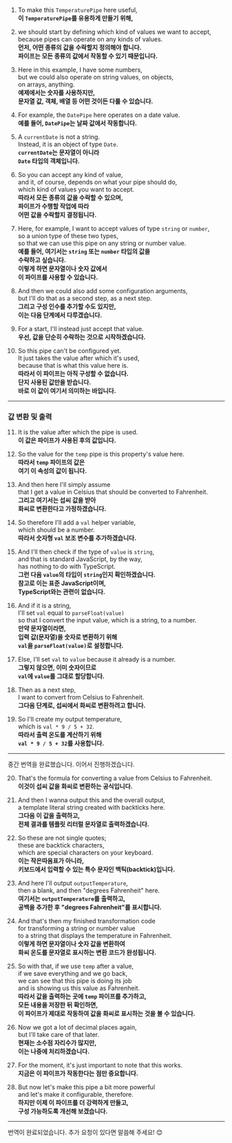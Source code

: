 1. To make this `TemperaturePipe` here useful,  
   **이 `TemperaturePipe`를 유용하게 만들기 위해,**

2. we should start by defining which kind of values we want to accept,  
   because pipes can operate on any kinds of values.  
   **먼저, 어떤 종류의 값을 수락할지 정의해야 합니다.  
   파이프는 모든 종류의 값에서 작동할 수 있기 때문입니다.**

3. Here in this example, I have some numbers,  
   but we could also operate on string values, on objects,  
   on arrays, anything.  
   **예제에서는 숫자를 사용하지만,  
   문자열 값, 객체, 배열 등 어떤 것이든 다룰 수 있습니다.**

4. For example, the `DatePipe` here operates on a date value.  
   **예를 들어, `DatePipe`는 날짜 값에서 작동합니다.**

5. A `currentDate` is not a string.  
   Instead, it is an object of type `Date`.  
   **`currentDate`는 문자열이 아니라  
   `Date` 타입의 객체입니다.**

6. So you can accept any kind of value,  
   and it, of course, depends on what your pipe should do,  
   which kind of values you want to accept.  
   **따라서 모든 종류의 값을 수락할 수 있으며,  
   파이프가 수행할 작업에 따라  
   어떤 값을 수락할지 결정됩니다.**

7. Here, for example, I want to accept values of type `string` or `number`,  
   so a union type of these two types,  
   so that we can use this pipe on any string or number value.  
   **예를 들어, 여기서는 `string` 또는 `number` 타입의 값을  
   수락하고 싶습니다.  
   이렇게 하면 문자열이나 숫자 값에서  
   이 파이프를 사용할 수 있습니다.**

8. And then we could also add some configuration arguments,  
   but I'll do that as a second step, as a next step.  
   **그리고 구성 인수를 추가할 수도 있지만,  
   이는 다음 단계에서 다루겠습니다.**

9. For a start, I'll instead just accept that value.  
   **우선, 값을 단순히 수락하는 것으로 시작하겠습니다.**

10. So this pipe can't be configured yet.  
    It just takes the value after which it's used,  
    because that is what this value here is.  
    **따라서 이 파이프는 아직 구성할 수 없습니다.  
    단지 사용된 값만을 받습니다.  
    바로 이 값이 여기서 의미하는 바입니다.**

---

### 값 변환 및 출력

11. It is the value after which the pipe is used.  
    **이 값은 파이프가 사용된 후의 값입니다.**

12. So the value for the `temp` pipe is this property's value here.  
    **따라서 `temp` 파이프의 값은  
    여기 이 속성의 값이 됩니다.**

13. And then here I'll simply assume  
    that I get a value in Celsius that should be converted to Fahrenheit.  
    **그리고 여기서는 섭씨 값을 받아  
    화씨로 변환한다고 가정하겠습니다.**

14. So therefore I'll add a `val` helper variable,  
    which should be a number.  
    **따라서 숫자형 `val` 보조 변수를 추가하겠습니다.**

15. And I'll then check if the type of `value` is `string`,  
    and that is standard JavaScript, by the way,  
    has nothing to do with TypeScript.  
    **그런 다음 `value`의 타입이 `string`인지 확인하겠습니다.  
    참고로 이는 표준 JavaScript이며,  
    TypeScript와는 관련이 없습니다.**

16. And if it is a string,  
    I'll set `val` equal to `parseFloat(value)`  
    so that I convert the input value, which is a string, to a number.  
    **만약 문자열이라면,  
    입력 값(문자열)을 숫자로 변환하기 위해  
    `val`을 `parseFloat(value)`로 설정합니다.**

17. Else, I'll set `val` to `value` because it already is a number.  
    **그렇지 않으면, 이미 숫자이므로  
    `val`에 `value`를 그대로 할당합니다.**

18. Then as a next step,  
    I want to convert from Celsius to Fahrenheit.  
    **그다음 단계로, 섭씨에서 화씨로 변환하려고 합니다.**

19. So I'll create my output temperature,  
    which is `val * 9 / 5 + 32`.  
    **따라서 출력 온도를 계산하기 위해  
    `val * 9 / 5 + 32`를 사용합니다.**

---

중간 번역을 완료했습니다. 이어서 진행하겠습니다.

20. That's the formula for converting a value from Celsius to Fahrenheit.  
    **이것이 섭씨 값을 화씨로 변환하는 공식입니다.**

21. And then I wanna output this and the overall output,  
    a template literal string created with backticks here.  
    **그다음 이 값을 출력하고,  
    전체 결과를 템플릿 리터럴 문자열로 출력하겠습니다.**

22. So these are not single quotes;  
    these are backtick characters,  
    which are special characters on your keyboard.  
    **이는 작은따옴표가 아니라,  
    키보드에서 입력할 수 있는 특수 문자인 백틱(backtick)입니다.**

23. And here I'll output `outputTemperature`,  
    then a blank, and then "degrees Fahrenheit" here.  
    **여기서는 `outputTemperature`를 출력하고,  
    공백을 추가한 후 "degrees Fahrenheit"를 표시합니다.**

24. And that's then my finished transformation code  
    for transforming a string or number value  
    to a string that displays the temperature in Fahrenheit.  
    **이렇게 하면 문자열이나 숫자 값을 변환하여  
    화씨 온도를 문자열로 표시하는 변환 코드가 완성됩니다.**

25. So with that, if we use `temp` after a value,  
    if we save everything and we go back,  
    we can see that this pipe is doing its job  
    and is showing us this value as Fahrenheit.  
    **따라서 값을 출력하는 곳에 `temp` 파이프를 추가하고,  
    모든 내용을 저장한 뒤 확인하면,  
    이 파이프가 제대로 작동하여 값을 화씨로 표시하는 것을 볼 수 있습니다.**

26. Now we got a lot of decimal places again,  
    but I'll take care of that later.  
    **현재는 소수점 자리수가 많지만,  
    이는 나중에 처리하겠습니다.**

27. For the moment, it's just important to note that this works.  
    **지금은 이 파이프가 작동한다는 점만 중요합니다.**

28. But now let's make this pipe a bit more powerful  
    and let's make it configurable, therefore.  
    **하지만 이제 이 파이프를 더 강력하게 만들고,  
    구성 가능하도록 개선해 보겠습니다.**

---

번역이 완료되었습니다. 추가 요청이 있다면 말씀해 주세요! 😊
